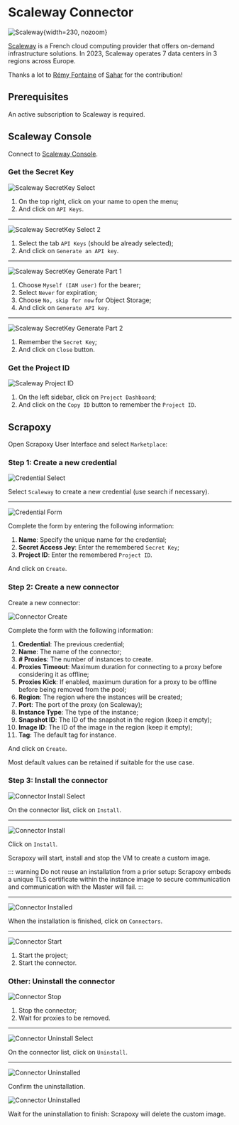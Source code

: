 # Scaleway Connector

![Scaleway](/assets/images/scaleway.svg){width=230, nozoom}

[Scaleway](https://www.scaleway.com/)  is a French cloud computing provider that offers on-demand infrastructure solutions. 
In 2023, Scaleway operates 7 data centers in 3 regions across Europe.

Thanks a lot to [Rémy Fontaine](https://github.com/remyft) of [Sahar](https://sahar.fr) for the contribution! 

## Prerequisites

An active subscription to Scaleway is required.


## Scaleway Console

Connect to [Scaleway Console](https://console.scaleway.com).


### Get the Secret Key

![Scaleway SecretKey Select](scaleway_secretkey_select.png)

1. On the top right, click on your name to open the menu;
2. And click on `API Keys`.

---

![Scaleway SecretKey Select 2](scaleway_secretkey_select2.png)

1. Select the tab `API Keys` (should be already selected);
2. And click on `Generate an API key`.

---

![Scaleway SecretKey Generate Part 1](scaleway_secretkey_generate_part1.png)

1. Choose `Myself (IAM user)` for the bearer;
2. Select `Never` for expiration;
3. Choose `No, skip for now` for Object Storage;
4. And click on `Generate API key`.

---

![Scaleway SecretKey Generate Part 2](scaleway_secretkey_generate_part2.png)

1. Remember the `Secret Key`;
2. And click on `Close` button.


### Get the Project ID

![Scaleway Project ID](scaleway_projectid.png)

1. On the left sidebar, click on `Project Dashboard`;
2. And click on the `Copy ID` button to remember the `Project ID`.


## Scrapoxy

Open Scrapoxy User Interface and select `Marketplace`:


### Step 1: Create a new credential

![Credential Select](spx_credential_select.png)

Select `Scaleway` to create a new credential (use search if necessary).

---

![Credential Form](spx_credential_create.png)

Complete the form by entering the following information:
1. **Name**: Specify the unique name for the credential;
2. **Secret Access Jey**: Enter the remembered `Secret Key`;
3. **Project ID**: Enter the remembered `Project ID`.

And click on `Create`.


### Step 2: Create a new connector

Create a new connector:

![Connector Create](spx_connector_create.png)

Complete the form with the following information:
1. **Credential**: The previous credential;
2. **Name**: The name of the connector;
3. **# Proxies**: The number of instances to create.
4. **Proxies Timeout**: Maximum duration for connecting to a proxy before considering it as offline;
5. **Proxies Kick**: If enabled, maximum duration for a proxy to be offline before being removed from the pool;
6. **Region**: The region where the instances will be created;
7. **Port**: The port of the proxy (on Scaleway);
8. **Instance Type**: The type of the instance;
9. **Snapshot ID**: The ID of the snapshot in the region (keep it empty);
10. **Image ID**: The ID of the image in the region (keep it empty);
11. **Tag**: The default tag for instance.

And click on `Create`.

Most default values can be retained if suitable for the use case.


### Step 3: Install the connector

![Connector Install Select](spx_connector_install_select.png)

On the connector list, click on `Install`.

---

![Connector Install](spx_connector_install.png)

Click on `Install`.

Scrapoxy will start, install and stop the VM to create a custom image.

::: warning
Do not reuse an installation from a prior setup:
Scrapoxy embeds a unique TLS certificate within the instance image to secure communication and communication with the Master will fail.
:::

---

![Connector Installed](spx_connector_installed.png)

When the installation is finished, click on `Connectors`.

---

![Connector Start](spx_connector_start.png)

1. Start the project;
2. Start the connector.


### Other: Uninstall the connector

![Connector Stop](spx_connector_stop.png)

1. Stop the connector;
2. Wait for proxies to be removed.

---

![Connector Uninstall Select](spx_connector_uninstall_select.png)

On the connector list, click on `Uninstall`.

---

![Connector Uninstalled](spx_connector_uninstall_confirm.png)

Confirm the uninstallation.

![Connector Uninstalled](spx_connector_uninstalled.png)

Wait for the uninstallation to finish: Scrapoxy will delete the custom image.
